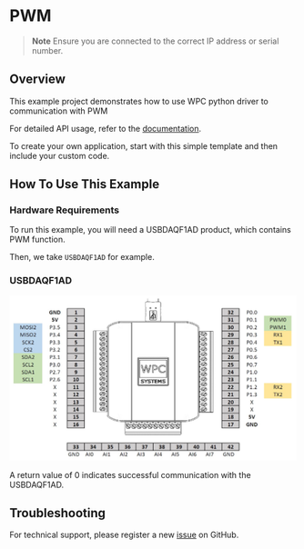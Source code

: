 # PWM
> **Note**
> Ensure you are connected to the correct IP address or serial number.

## Overview

This example project demonstrates how to use WPC python driver to communication with PWM

For detailed API usage, refer to the [documentation](https://wpc-systems-ltd.github.io/WPC_Python_driver_release/).

To create your own application, start with this simple template and then include your custom code.

## How To Use This Example

### Hardware Requirements

To run this example, you will need a USBDAQF1AD product, which contains PWM function.

Then, we take `USBDAQF1AD` for example.

### USBDAQF1AD

<img src="https://github.com/WPC-Systems-Ltd/WPC_Python_driver_release/blob/main/Reference/Pinouts/pinout-USBDAQF1AD.JPG" alt="drawing" width="600"/>

A return value of 0 indicates successful communication with the USBDAQF1AD.

## Troubleshooting

For technical support, please register a new [issue](https://github.com/WPC-Systems-Ltd/WPC_Python_driver_release/issues) on GitHub.